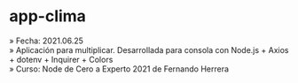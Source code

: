 # app-clima

» Fecha: 2021.06.25<br/>
» Aplicación para multiplicar. Desarrollada para consola con Node.js + Axios + dotenv + Inquirer + Colors<br/>
» Curso: Node de Cero a Experto 2021 de Fernando Herrera
